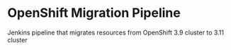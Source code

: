 # OpenShift Migration Pipeline

Jenkins pipeline that migrates resources from OpenShift 3.9 cluster to 3.11 cluster
